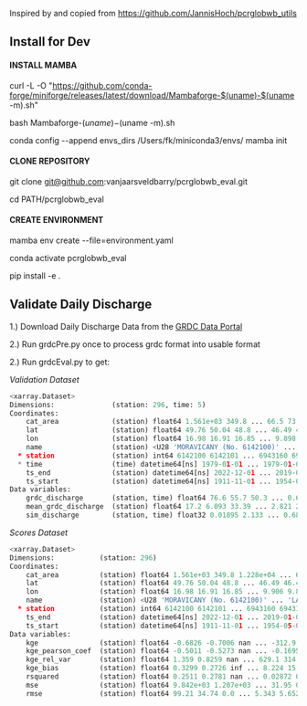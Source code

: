 Inspired by and copied from https://github.com/JannisHoch/pcrglobwb_utils

## Install for Dev

#### INSTALL MAMBA

curl -L -O "https://github.com/conda-forge/miniforge/releases/latest/download/Mambaforge-$(uname)-$(uname -m).sh"

bash Mambaforge-$(uname)-$(uname -m).sh

conda config --append envs_dirs /Users/fk/miniconda3/envs/
mamba init

#### CLONE REPOSITORY

git clone git@github.com:vanjaarsveldbarry/pcrglobwb_eval.git

cd PATH/pcrglobwb_eval

#### CREATE ENVIRONMENT
mamba env create --file=environment.yaml

conda activate pcrglobwb_eval

pip install -e .

## Validate Daily Discharge
1.) Download Daily Discharge Data from the [GRDC Data Portal](https://portal.grdc.bafg.de/applications/public.html?publicuser=PublicUser#dataDownload/Stations)

2.) Run grdcPre.py once to process grdc format into usable format

2.) Run grdcEval.py to get:

*Validation Dataset*
```python
<xarray.Dataset>
Dimensions:              (station: 296, time: 5)
Coordinates:
    cat_area             (station) float64 1.561e+03 349.8 ... 66.5 73.3
    lat                  (station) float64 49.76 50.04 48.8 ... 46.49 46.57
    lon                  (station) float64 16.98 16.91 16.85 ... 9.898 9.936
    name                 (station) <U28 'MORAVICANY (No. 6142100)' ... 'LA PU...
  * station              (station) int64 6142100 6142101 ... 6943160 6943170
  * time                 (time) datetime64[ns] 1979-01-01 ... 1979-01-05
    ts_end               (station) datetime64[ns] 2022-12-01 ... 2019-01-01
    ts_start             (station) datetime64[ns] 1911-11-01 ... 1954-05-01
Data variables:
    grdc_discharge       (station, time) float64 76.6 55.7 50.3 ... 0.64 0.639
    mean_grdc_discharge  (station) float64 17.2 6.093 33.39 ... 2.821 2.265
    sim_discharge        (station, time) float32 0.01895 2.133 ... 0.6857 0.67
```

*Scores Dataset*
```python
<xarray.Dataset>
Dimensions:           (station: 296)
Coordinates:
    cat_area          (station) float64 1.561e+03 349.8 1.228e+04 ... 66.5 73.3
    lat               (station) float64 49.76 50.04 48.8 ... 46.49 46.49 46.57
    lon               (station) float64 16.98 16.91 16.85 ... 9.906 9.898 9.936
    name              (station) <U28 'MORAVICANY (No. 6142100)' ... 'LA PUNT ...
  * station           (station) int64 6142100 6142101 ... 6943160 6943170
    ts_end            (station) datetime64[ns] 2022-12-01 ... 2019-01-01
    ts_start          (station) datetime64[ns] 1911-11-01 ... 1954-05-01
Data variables:
    kge               (station) float64 -0.6826 -0.7006 nan ... -312.9 -0.831
    kge_pearson_coef  (station) float64 -0.5011 -0.5273 nan ... -0.1695 0.9695
    kge_rel_var       (station) float64 1.359 0.8259 nan ... 629.1 314.5 2.829
    kge_bias          (station) float64 0.3299 0.2726 inf ... 8.224 15.88 1.085
    rsquared          (station) float64 0.2511 0.2781 nan ... 0.02872 0.9399
    mse               (station) float64 9.842e+03 1.207e+03 ... 31.95 0.01654
    rmse              (station) float64 99.21 34.74 0.0 ... 5.343 5.652 0.1286
```
